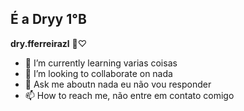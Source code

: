 ## É a Dryy 1°B


**dry.fferreirazl** 
🌷♡


- 🌱 I’m currently learning varias coisas 
- 👯 I’m looking to collaborate on nada
- 💬 Ask me aboutn nada eu não vou responder
- 📫 How to reach me, não entre em contato comigo

